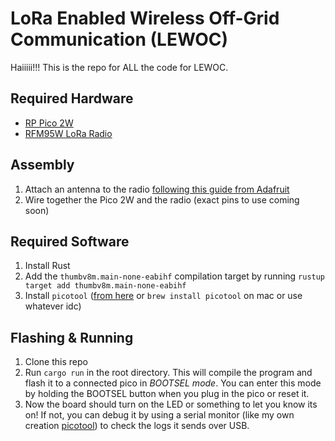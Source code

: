 # LoRa Enabled Wireless Off-Grid Communication (LEWOC)

Haiiiii!!! This is the repo for ALL the code for LEWOC.

## Required Hardware

- [RP Pico 2W](https://www.adafruit.com/product/6315)
- [RFM95W LoRa Radio](https://www.adafruit.com/product/3072)

## Assembly

1. Attach an antenna to the radio [following this guide from Adafruit](https://learn.adafruit.com/adafruit-rfm69hcw-and-rfm96-rfm95-rfm98-lora-packet-padio-breakouts/assembly)
2. Wire together the Pico 2W and the radio (exact pins to use coming soon)

## Required Software

1. Install Rust
2. Add the `thumbv8m.main-none-eabihf` compilation target by running `rustup target add thumbv8m.main-none-eabihf`
3. Install `picotool` ([from here](https://github.com/raspberrypi/picotool) or `brew install picotool` on mac or use whatever idc)

## Flashing & Running

1. Clone this repo
2. Run `cargo run` in the root directory. This will compile the program and flash it to a connected pico in _BOOTSEL mode_. You can enter this mode by holding the BOOTSEL button when you plug in the pico or reset it.
3. Now the board should turn on the LED or something to let you know its on! If not, you can debug it by using a serial monitor (like my own creation [picotool](https://github.com/tsar-boomba/picotool)) to check the logs it sends over USB.
